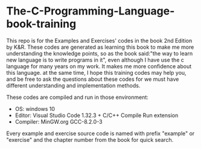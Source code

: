 # The-C-Programming-Language-book-training

This repo is for the Examples and Exercises' codes in the book <The C Programming Language> 2nd Edition by K&R.
These codes are generated as learning this book to make me more understanding the knowledge points, so as the 
book said:"the way to learn new language is to write programs in it", even although I have use the c language for 
many years on my work. It makes me more confidence about this language. at the same time, I hope this training codes
may help you, and be free to ask the questions about these codes for we must have different understanding and implementation
methods.
        
These codes are compiled and run in those environment:

* OS: windows 10
* Editor: Visual Studio Code 1.32.3 + C/C++ Compile Run extension
* Compiler: MinGW.org GCC-8.2.0-3
            
Every example and exercise source code is named with prefix "example" or "exercise" and the chapter number from the book 
for quick search.
